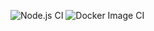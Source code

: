 ![Node.js CI](https://github.com/Stone-Codes/altv-boilerplate-linux/workflows/Node.js%20CI/badge.svg) ![Docker Image CI](https://github.com/Stone-Codes/altv-boilerplate-linux/workflows/Docker%20Image%20CI/badge.svg)
